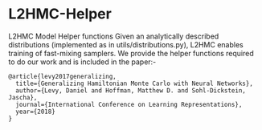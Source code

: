 # L2HMC-Helper
L2HMC Model Helper functions
Given an analytically described distributions (implemented as in utils/distributions.py), L2HMC enables training of fast-mixing samplers. We provide the helper functions required to do our work and is included in the paper:-
```
@article{levy2017generalizing,
  title={Generalizing Hamiltonian Monte Carlo with Neural Networks},
  author={Levy, Daniel and Hoffman, Matthew D. and Sohl-Dickstein, Jascha},
  journal={International Conference on Learning Representations},
  year={2018}
}
```

